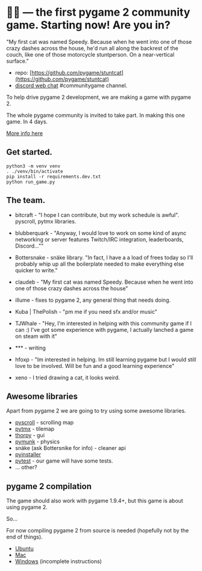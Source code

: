 

# 🐱‍🏍 — the first pygame 2 community game. Starting now! Are you in?


"My first cat was named Speedy. Because when he went into one of those crazy dashes across the house, he'd run all along the backrest of the couch, like one of those motorcycle stuntperson.
On a near-vertical surface."

* repo: [https://github.com/pygame/stuntcat](https://github.com/pygame/stuntcat)
* [discord web chat](https://discordapp.com/invite/r8yreB6) #communitygame channel.


To help drive pygame 2 development, we are making a game with pygame 2.

The whole pygame community is invited to take part. In making this one game. In 4 days.

[More info here](https://renesd.blogspot.com/2018/11/first-pygame-2-community-game-starting.html)



## Get started.

```
python3 -m venv venv
. ./venv/bin/activate
pip install -r requirements.dev.txt
python run_game.py
```


## The team.

* bitcraft - "I hope I can contribute, but my work schedule is awful". pyscroll, pytmx libraries.

* blubberquark - "Anyway, I would love to work on some kind of async networking or server features
Twitch/IRC integration, leaderboards, Discord...""

* Bottersnake - snäke library. "In fact, I have a a load of frees today so I'll probably whip up all the boilerplate needed to make everything else quicker to write."

* claudeb - "My first cat was named Speedy. Because when he went into one of those crazy dashes across the house"

* illume - fixes to pygame 2, any general thing that needs doing.

* Kuba | ThePolish - "pm me if you need sfx and/or music"

* TJWhale - "Hey, I'm interested in helping with this community game if I can :) I've got some experience with pygame, I actually lanched a game on steam with it"

* *** - writing

* hfoxp - "Im interested in helping. Im still learning pygame but I would still love to be involved. Will be fun and a good learning experience"

* xeno - I tried drawing a cat, it looks weird.




## Awesome libraries

Apart from pygame 2 we are going to try using some awesome libraries.

* [pyscroll](https://github.com/bitcraft/pyscroll) - scrolling map
* [pytmx](https://github.com/bitcraft/pytmx) - tilemap
* [thorpy](http://www.thorpy.org/) - gui
* [pymunk](http://www.pymunk.org/en/latest/) - physics
* snäke (ask Bottersnike for info) - cleaner api
* [pyinstaller](https://www.pyinstaller.org/)
* [pytest](https://docs.pytest.org/en/latest/) - our game will have some tests.
* ... other?


## pygame 2 compilation

The game should also work with pygame 1.9.4+, but this game is about using pygame 2.

So...

For now compiling pygame 2 from source is needed (hopefully not by the end of things).

- [Ubuntu](http://www.pygame.org/wiki/CompileUbuntu#pygame%20with%20sdl2%20(alpha))
- [Mac](https://www.pygame.org/wiki/MacCompile#pygame%20with%20sdl2)
- [Windows](https://www.pygame.org/wiki/CompileWindows) (incomplete instructions)

